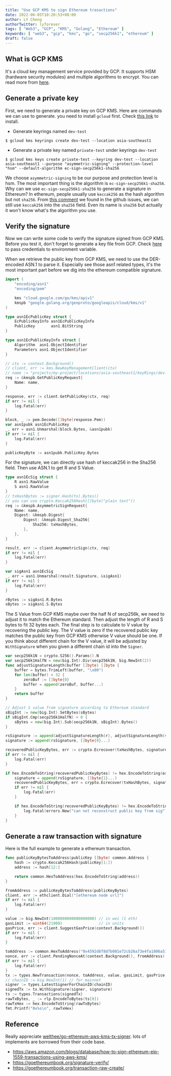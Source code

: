 ```yaml
---
title: "Use GCP KMS to sign Ethereum trasactions"
date: 2022-06-05T10:20:53+08:00
author: LY Cheng
authorTwitter: lyforever
tags: [ "Web3", "GCP", "KMS", "Golang", "Ethereum" ]
keywords: [ "web3", "gcp", "kms", "go", "secp256k1", "ethereum" ]
draft: false
---
```


## What is GCP KMS
It's a cloud key management service provided by GCP. It supports HSM (hardware security modules) and multiple algorithms to encrypt. You can read more from [here](https://cloud.google.com/security-key-management).

## Generate a private key
First, we need to generate a private key on GCP KMS. Here are commands we can use to generate. you need to install `gcloud` first. Check [this link](https://cloud.google.com/sdk/docs/install-sdk) to install.

* Generate keyrings named `dev-test`

`$ gcloud kms keyrings create dev-test --location asia-southeast1`

* Generate a private key named `private-test` under keyrings `dev-test`

`$ gcloud kms keys create private-test --keyring dev-test --location asia-southeast1 --purpose "asymmetric-signing" --protection-level "hsm" --default-algorithm ec-sign-secp256k1-sha256`

We choose `asymmetric-signing` to be our purpose and protection level is hsm. The most important thing is the algorithm is `ec-sign-secp256k1-sha256`. Why can we use `ec-sign-secp256k1-sha256` to generate a signature in Ethereum? In ethereum, people usually use `keccak256` as the hash algorithm but not `sha256`. From [this comment](https://github.com/celo-org/optics-monorepo/discussions/598) we found in the github issues, we can still use `keccak256` into the `sha256` field. Even its name is `sha256` but actually it won't know what's the algorithm you use.

## Verify the signature
Now we can write some code to verify the signature signed from GCP KMS. Before you test it, don't forget to generate a key file from GCP. Check [here](https://cloud.google.com/docs/authentication/production) to pass credentials to environment variable.

When we retrieve the public key from GCP KMS, we need to use the DER-encoded ASN.1 to parse it. Especially see those asn1 related types, it's the most important part before we dig into the ethereum compatible signature.

```go
import (
    "encoding/asn1"
    "encoding/pem"

    kms "cloud.google.com/go/kms/apiv1"
    kmspb "google.golang.org/genproto/googleapis/cloud/kms/v1"
)

type asn1EcPublicKey struct {
    EcPublicKeyInfo asn1EcPublicKeyInfo
    PublicKey       asn1.BitString
}

type asn1EcPublicKeyInfo struct {
    Algorithm  asn1.ObjectIdentifier
    Parameters asn1.ObjectIdentifier
}

// ctx := context.Background()
// client, err := kms.NewKeyManagementClient(ctx)
// name := "projects/my-project/locations/asia-southeast1/keyRings/dev-test/cryptoKeys/private-test/cryptoKeyVersions/1"
req := &kmspb.GetPublicKeyRequest{
    Name: name,
}

response, err := client.GetPublicKey(ctx, req)
if err != nil {
    log.Fatal(err)
}

block, _ := pem.Decode([]byte(response.Pem))
var asn1pubk asn1EcPublicKey
_, err = asn1.Unmarshal(block.Bytes, &asn1pubk)
if err != nil {
    log.Fatal(err)
}

publicKeyByte := asn1pubk.PublicKey.Bytes
```

For the signature, we can directly use hash of keccak256 in the Sha256 field. Then use ASN.1 to get R and S Value.  

```go
type asn1EcSig struct {
    R asn1.RawValue
    S asn1.RawValue
}
// txHashBytes := signer.Hash(tx).Bytes()
// you can use crypto.Keccak256Hash([]byte("plain text"))
req := &kmspb.AsymmetricSignRequest{
    Name: name,
    Digest: &kmspb.Digest{
        Digest: &kmspb.Digest_Sha256{
            Sha256: txHashBytes,
        },
    },
}

result, err := client.AsymmetricSign(ctx, req)
if err != nil {
    log.Fatal(err)
}

var sigAsn1 asn1EcSig
_, err = asn1.Unmarshal(result.Signature, &sigAsn1)
if err != nil {
    log.Fatal(err)
}

rBytes := sigAsn1.R.Bytes
sBytes := sigAsn1.S.Bytes
```

The S Value from GCP KMS maybe over the half N of secp256k, we need to adjust it to match the Ethereum standard. Then adjust the length of R and S bytes to fit 32 bytes each. The final step is to calculate to V value by recovering the public key. The V value is zero if the recovered public key matches the public key from GCP KMS otherwise V value should be one. If you think about different chain for the V value, it will be adjusted by `WithSignature` when you given a different chain id into the `Signer`.

```go
var secp256k1N = crypto.S256().Params().N
var secp256k1HalfN = new(big.Int).Div(secp256k1N, big.NewInt(2))
func adjustSignatureLength(buffer []byte) []byte {
    buffer = bytes.TrimLeft(buffer, "\x00")
    for len(buffer) < 32 {
        zeroBuf := []byte{0}
        buffer = append(zeroBuf, buffer...)
    }
    return buffer
}

// Adjust S value from signature according to Ethereum standard
sBigInt := new(big.Int).SetBytes(sBytes)
if sBigInt.Cmp(secp256k1HalfN) > 0 {
    sBytes = new(big.Int).Sub(secp256k1N, sBigInt).Bytes()
}

rsSignature := append(adjustSignatureLength(r), adjustSignatureLength(s)...)
signature := append(rsSignature, []byte{0}...)

recoveredPublicKeyBytes, err := crypto.Ecrecover(txHashBytes, signature)
if err != nil {
    log.Fatal(err)
}

if hex.EncodeToString(recoveredPublicKeyBytes) != hex.EncodeToString(expectedPublicKeyBytes) {
    signature = append(rsSignature, []byte{1}...)
    recoveredPublicKeyBytes, err = crypto.Ecrecover(txHashBytes, signature)
    if err != nil {
        log.Fatal(err)
    }

    if hex.EncodeToString(recoveredPublicKeyBytes) != hex.EncodeToString(expectedPublicKeyBytes) {
        log.Fatal(errors.New("can not reconstruct public key from sig"))
    }
}
```

## Generate a raw transaction with signature
Here is the full example to generate a ethereum transaction.

```go
func publicKeyBytesToAddress(publicKey []byte) common.Address {
    hash := crypto.Keccak256Hash(publicKey[1:])
    address := hash[12:]

    return common.HexToAddress(hex.EncodeToString(address))
}

fromAddress := publicKeyBytesToAddress(publicKeyBytes)
client, err := ethclient.Dial("[ethereum node url]")
if err != nil {
    log.Fatal(err)
}

value := big.NewInt(1000000000000000000) // in wei (1 eth)
gasLimit := uint64(21000)                // in units
gasPrice, err := client.SuggestGasPrice(context.Background())
if err != nil {
    log.Fatal(err)
}

toAddress := common.HexToAddress("0x4592d8f8d7b001e72cb26a73e4fa1806a51ac79d")
nonce, err := client.PendingNonceAt(context.Background(), fromAddress)
if err != nil {
    log.Fatal(err)
}
tx := types.NewTransaction(nonce, toAddress, value, gasLimit, gasPrice, nil)
// chainID := big.NewInt(1) // for mainnet
signer := types.LatestSignerForChainID(chainID)
signedTx := tx.WithSignature(signer, signature)
ts := types.Transactions{signedTx}
rawTxBytes, _ := rlp.EncodeToBytes(ts[0])
rawTxHex := hex.EncodeToString(rawTxBytes)
fmt.Printf("0x%s\n", rawTxHex)
```

## Reference

Really appreciate [welthee/go-ethereum-aws-kms-tx-signer](https://github.com/welthee/go-ethereum-aws-kms-tx-signer). lots of implements are borrowed from their code base.

* https://aws.amazon.com/blogs/database/how-to-sign-ethereum-eip-1559-transactions-using-aws-kms/
* https://goethereumbook.org/signature-verify/
* https://goethereumbook.org/transaction-raw-create/